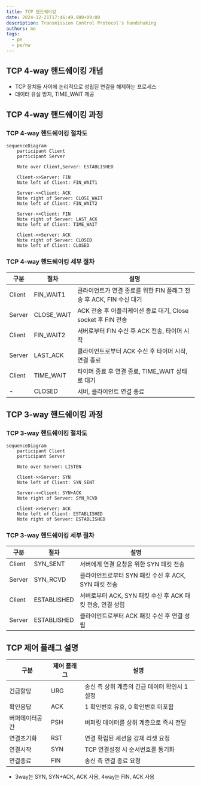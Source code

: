 ```yaml
---
title: TCP 핸드쉐이킹
date: 2024-12-21T17:46:49.980+09:00
description: Transmission Control Protocol's handshaking
authors: me
tags:
  - pe
  - pe/nw 
---
```


## TCP 4-way 핸드쉐이킹 개념

- TCP 장치들 사이에 논리적으로 성립된 연결을 해제하는 프로세스
- 데이터 유실 방지, TIME_WAIT 제공

## TCP 4-way 핸드쉐이킹 과정

### TCP 4-way 핸드쉐이킹 절차도

```mermaid
sequenceDiagram
    participant Client
    participant Server

    Note over Client,Server: ESTABLISHED

    Client->>Server: FIN
    Note left of Client: FIN_WAIT1

    Server->>Client: ACK
    Note right of Server: CLOSE_WAIT
    Note left of Client: FIN_WAIT2

    Server->>Client: FIN
    Note right of Server: LAST_ACK
    Note left of Client: TIME_WAIT

    Client->>Server: ACK
    Note right of Server: CLOSED
    Note left of Client: CLOSED
```

### TCP 4-way 핸드쉐이킹 세부 절차

| 구분 | 절차 | 설명 |
| --- | --- | --- |
| Client | FIN_WAIT1 | 클라이언트가 연결 종료를 위한 FIN 플래그 전송 후 ACK, FIN 수신 대기 |
| Server | CLOSE_WAIT | ACK 전송 후 어플리케이션 종료 대기, Close socket 후 FIN 전송 |
| Client  | FIN_WAIT2 | 서버로부터 FIN 수신 후 ACK 전송, 타이머 시작 |
| Server | LAST_ACK | 클라이언트로부터 ACK 수신 후 타이머 시작, 연결 종료 |
| Client | TIME_WAIT | 타이머 종료 후 연결 종료, TIME_WAIT 상태로 대기 |
| - | CLOSED | 서버, 클라이언트 연결 종료 |

## TCP 3-way 핸드쉐이킹 과정

### TCP 3-way 핸드쉐이킹 절차도

```mermaid
sequenceDiagram
    participant Client
    participant Server

    Note over Server: LISTEN

    Client->>Server: SYN
    Note left of Client: SYN_SENT

    Server->>Client: SYN+ACK
    Note right of Server: SYN_RCVD

    Client->>Server: ACK
    Note left of Client: ESTABLISHED
    Note right of Server: ESTABLISHED
```

### TCP 3-way 핸드쉐이킹 세부 절차

| 구분 | 절차 | 설명 |
| --- | --- | --- |
| Client | SYN_SENT | 서버에게 연결 요청을 위한 SYN 패킷 전송 |
| Server | SYN_RCVD | 클라이언트로부터 SYN 패킷 수신 후 ACK, SYN 패킷 전송 |
| Client | ESTABLISHED | 서버로부터 ACK, SYN 패킷 수신 후 ACK 패킷 전송, 연결 성립 |
| Server | ESTABLISHED | 클라이언트로부터 ACK 패킷 수신 후 연결 성립 |

## TCP 제어 플래그 설명

| 구분 | 제어 플래그 | 설명 |
| --- | --- | --- |
| 긴급할당 | URG | 송신 측 상위 계층의 긴급 데이터 확인시 1 설정 |
| 확인응답 | ACK | 1 확인번호 유효, 0 확인번호 미포함 |
| 버퍼데이터공간 | PSH | 버퍼링 데이터를 상위 계층으로 즉시 전달 |
| 연결초기화 | RST | 연결 확립된 세션을 강제 리셋 요청 |
| 연결시작 | SYN | TCP 연결설정 시 순서번호를 동기화 |
| 연결종료 | FIN | 송신 측 연결 종료 요청 |

- 3way는 SYN, SYN+ACK, ACK 사용, 4way는 FIN, ACK 사용
